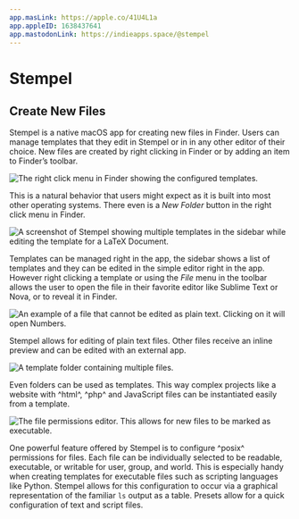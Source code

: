 ```yaml
---
app.masLink: https://apple.co/41U4L1a
app.appleID: 1638437641
app.mastodonLink: https://indieapps.space/@stempel
---
```


# Stempel
## Create New Files

Stempel is a native macOS app for creating new files in Finder.
Users can manage templates that they edit in Stempel or in in any other editor of their choice.
New files are created by right clicking in Finder or by adding an item to Finder’s toolbar.

![The right click menu in Finder showing the configured templates.](/apps/Stempel/right-click.png)

This is a natural behavior that users might expect as it is built into most other operating systems.
There even is a *New Folder* button in the right click menu in Finder.

![A screenshot of Stempel showing multiple templates in the sidebar while editing the template for a LaTeX Document.](/apps/Stempel/main.png)

Templates can be managed right in the app, the sidebar shows a list of templates and they can be edited in the simple editor right in the app.
However right clicking a template or using the *File* menu in the toolbar allows the user to open the file in their favorite editor like Sublime Text or Nova, or to reveal it in Finder.

![An example of a file that cannot be edited as plain text. Clicking on it will open Numbers.](/apps/Stempel/complex.png)

Stempel allows for editing of plain text files.
Other files receive an inline preview and can be edited with an external app.

![A template folder containing multiple files.](/apps/Stempel/folders.png)

Even folders can be used as templates.
This way complex projects like a website with ^html^, ^php^ and JavaScript files can be instantiated easily from a template.

![The file permissions editor. This allows for new files to be marked as executable.](/apps/Stempel/permissions.png)

One powerful feature offered by Stempel is to configure ^posix^ permissions for files.
Each file can be individually selected to be readable, executable, or writable for user, group, and world.
This is especially handy when creating templates for executable files such as scripting languages like Python.
Stempel allows for this configuration to occur via a graphical representation of the familiar `ls` output as a table.
Presets allow for a quick configuration of text and script files.
